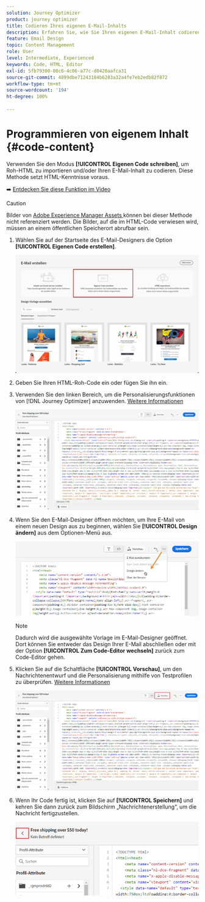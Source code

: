 ```yaml
---
solution: Journey Optimizer
product: journey optimizer
title: Codieren Ihres eigenen E-Mail-Inhalts
description: Erfahren Sie, wie Sie Ihren eigenen E-Mail-Inhalt codieren
feature: Email Design
topic: Content Management
role: User
level: Intermediate, Experienced
keywords: Code, HTML, Editor
exl-id: 5fb79300-08c6-4c06-a77c-d0420aafca31
source-git-commit: 4899dbe71243184b6283a32a4fe7eb2edb82f872
workflow-type: tm+mt
source-wordcount: '194'
ht-degree: 100%

---
```


# Programmieren von eigenem Inhalt {#code-content}

Verwenden Sie den Modus **[!UICONTROL Eigenen Code schreiben]**, um Roh-HTML zu importieren und/oder Ihren E-Mail-Inhalt zu codieren. Diese Methode setzt HTML-Kenntnisse voraus.

➡️ [Entdecken Sie diese Funktion im Video](#video)

>[!CAUTION]
>
> Bilder von [Adobe Experience Manager Assets ](../content-management/assets.md) können bei dieser Methode nicht referenziert werden. Die Bilder, auf die im HTML-Code verwiesen wird, müssen an einem öffentlichen Speicherort abrufbar sein.

1. Wählen Sie auf der Startseite des E-Mail-Designers die Option **[!UICONTROL Eigenen Code erstellen]**.

   ![](assets/code-your-own.png)

1. Geben Sie Ihren HTML-Roh-Code ein oder fügen Sie ihn ein.

1. Verwenden Sie den linken Bereich, um die Personalisierungsfunktionen von [!DNL Journey Optimizer] anzuwenden. [Weitere Informationen](../personalization/personalize.md)

   ![](assets/code-editor.png)

1. Wenn Sie den E-Mail-Designer öffnen möchten, um Ihre E-Mail von einem neuen Design aus zu beginnen, wählen Sie **[!UICONTROL Design ändern]** aus dem Optionen-Menü aus.

   ![](assets/code-editor-change-design.png)

   >[!NOTE]
   >
   >Dadurch wird die ausgewählte Vorlage im E-Mail-Designer geöffnet. Dort können Sie entweder das Design Ihrer E-Mail abschließen oder mit der Option **[!UICONTROL Zum Code-Editor wechseln]** zurück zum Code-Editor gehen.

1. Klicken Sie auf die Schaltfläche **[!UICONTROL Vorschau]**, um den Nachrichtenentwurf und die Personalisierung mithilfe von Testprofilen zu überprüfen. [Weitere Informationen](../content-management/preview-test.md)

   ![](assets/code-editor-preview.png)

1. Wenn Ihr Code fertig ist, klicken Sie auf **[!UICONTROL Speichern]** und kehren Sie dann zurück zum Bildschirm „Nachrichtenerstellung“, um die Nachricht fertigzustellen.

   ![](assets/code-editor-save.png)
